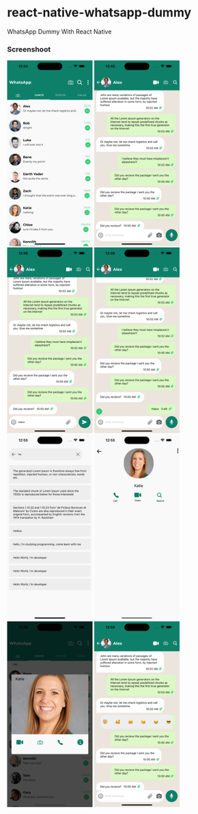 # react-native-whatsapp-dummy
WhatsApp Dummy With React Native


### Screenshoot

<div>
    <img src="./src/documentations/1.png" width="200">
<img src="./src/documentations/2.png" width="200">
    <img src="./src/documentations/3.png" width="200">
<img src="./src/documentations/4.png" width="200">
    <img src="./src/documentations/5.png" width="200">
<img src="./src/documentations/6.png" width="200">
    <img src="./src/documentations/7.png" width="200">
<img src="./src/documentations/8.png" width="200">

</div>
